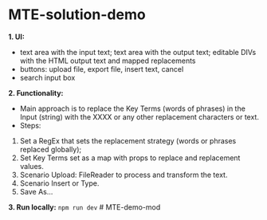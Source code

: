 # MTE-solution-demo
**1. UI:**
- text area with the input text; text area with the output text; editable DIVs with the HTML output text and mapped replacements
- buttons: upload file, export file, insert text, cancel
- search input box

**2. Functionality:**
- Main approach is to replace the Key Terms (words of phrases) in the Input (string) with the XXXX or any other replacement characters or text.
- Steps:
1. Set a RegEx that sets the replacement strategy (words or phrases replaced globally);
2. Set Key Terms set as a map with props to replace and replacement values.
3. Scenario Upload: FileReader to process and transform the text.
4. Scenario Insert or Type.
5. Save As…

**3. Run locally:** ```npm run dev``` # MTE-demo-mod
